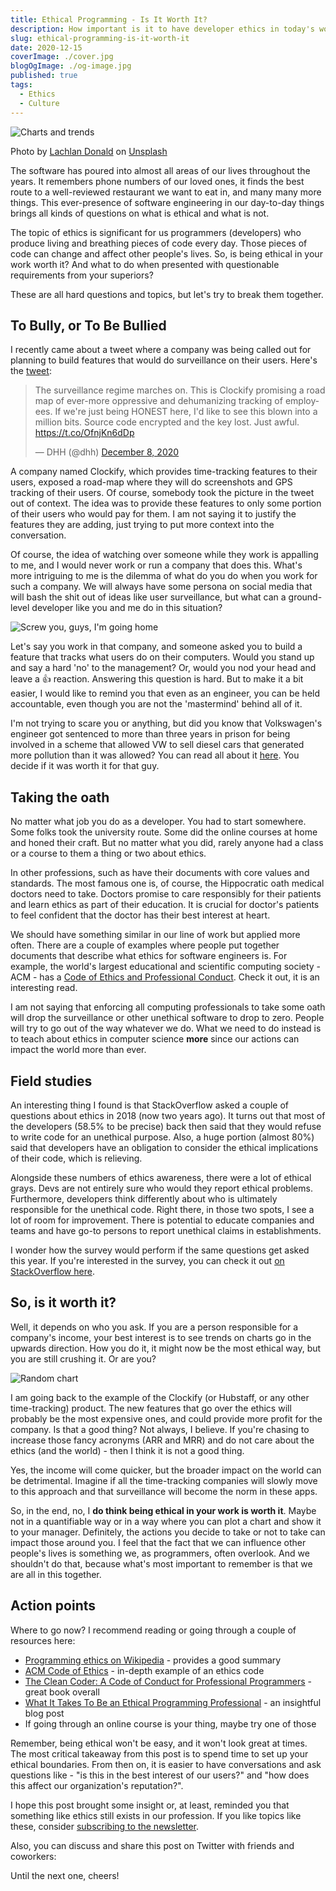 ```yaml
---
title: Ethical Programming - Is It Worth It?
description: How important is it to have developer ethics in today's world.
slug: ethical-programming-is-it-worth-it
date: 2020-12-15
coverImage: ./cover.jpg
blogOgImage: ./og-image.jpg
published: true
tags:
  - Ethics
  - Culture
---
```


![Charts and trends](./cover.jpg)

<div class="photo-caption">
<span>Photo by <a href="https://unsplash.com/@lox?utm_source=unsplash&amp;utm_medium=referral&amp;utm_content=creditCopyText">Lachlan Donald</a> on <a href="https://unsplash.com/s/photos/crossroads?utm_source=unsplash&amp;utm_medium=referral&amp;utm_content=creditCopyText">Unsplash</a></span>
</div>

The software has poured into almost all areas of our lives throughout the
years. It remembers phone numbers of our loved ones, it finds the best route to
a well-reviewed restaurant we want to eat in, and many many more things. This
ever-presence of software engineering in our day-to-day things brings all
kinds of questions on what is ethical and what is not.

The topic of ethics is significant for us programmers (developers) who
produce living and breathing pieces of code every day. Those pieces of code can
change and affect other people's lives. So, is being ethical in your work worth
it? And what to do when presented with questionable requirements from your
superiors?

These are all hard questions and topics, but let's try to break them together.

## To Bully, or To Be Bullied

I recently came about a tweet where a company was being called out for planning
to build features that would do surveillance on their users. Here's the [tweet](https://twitter.com/dhh/status/1336266946044686337):

<blockquote class="twitter-tweet tw-align-center"><p lang="en" dir="ltr">The surveillance regime marches on. This is Clockify promising a road map of ever-more oppressive and dehumanizing tracking of employees. If we&#39;re just being HONEST here, I&#39;d like to see this blown into a million bits. Source code encrypted and the key lost. Just awful. <a href="https://t.co/OfnjKn6dDp">https://t.co/OfnjKn6dDp</a></p>&mdash; DHH (@dhh) <a href="https://twitter.com/dhh/status/1336266946044686337?ref_src=twsrc%5Etfw">December 8, 2020</a></blockquote> <script async src="https://platform.twitter.com/widgets.js" charset="utf-8"></script>

A company named Clockify, which provides time-tracking features to their users,
exposed a road-map where they will do screenshots and GPS tracking of their
users. Of course, somebody took the picture in the tweet out of context. The
idea was to provide these features to only some portion of their users who
would pay for them. I am not saying it to justify the features they
are adding, just trying to put more context into the conversation.

Of course, the idea of watching over someone while they work is appalling to me,
and I would never work or run a company that does this. What's more
intriguing to me is the dilemma of what do you do when you work for such a company. We will
always have some persona on social media that will bash the shit out
of ideas like user surveillance, but what can a ground-level developer like
you and me do in this situation?

![Screw you, guys, I'm going home](./screw-you.jpg)

Let's say you work in that company, and someone asked you to build a feature that
tracks what users do on their computers. Would you stand up and say a hard 'no'
to the management? Or, would you nod your head and leave a 👍 reaction.
Answering this question is hard. But to make it a bit easier, I would like to
remind you that even as an engineer, you can be held accountable, even though
you are not the 'mastermind' behind all of it.

I'm not trying to scare you or anything, but did you know that Volkswagen's
engineer got sentenced to more than three years in prison for being involved in a
scheme that allowed VW to sell diesel cars that generated more pollution than
it was allowed? You can read all about it [here](https://www.reuters.com/article/us-volkswagen-emissions-sentencing/vw-engineer-sentenced-to-40-month-prison-term-in-diesel-case-idUSKCN1B51YP).
You decide if it was worth it for that guy.

## Taking the oath

No matter what job you do as a developer. You had to start somewhere. Some
folks took the university route. Some did the online courses at
home and honed their craft. But no matter what you did, rarely anyone had a
class or a course to them a thing or two about ethics.

In other professions, such as have their documents with core values and
standards. The most famous one is, of course, the Hippocratic oath medical
doctors need to take. Doctors promise to care responsibly for their patients
and learn ethics as part of their education. It is crucial for doctor's
patients to feel confident that the doctor has their best interest at heart.

We should have something similar in our line of work but applied
more often. There are a couple of examples where people put together documents
that describe what ethics for software engineers is. For example, the world's
largest educational and scientific computing society - ACM - has a
[Code of Ethics and Professional Conduct](https://www.acm.org/code-of-ethics).
Check it out, it is an interesting read.

I am not saying that enforcing all computing professionals to take some oath
will drop the surveillance or other unethical software to drop to
zero. People will try to go out of the way whatever we do. What we need to do
instead is to teach about ethics in computer science **more** since our actions
can impact the world more than ever.

## Field studies

An interesting thing I found is that StackOverflow asked a couple of questions
about ethics in 2018 (now two years ago). It turns out that most of the developers
(58.5% to be precise) back then said that they would refuse to write code for
an unethical purpose. Also, a huge portion (almost 80%) said that developers have an
obligation to consider the ethical implications of their code, which is relieving.

Alongside these numbers of ethics awareness, there were a lot of ethical grays.
Devs are not entirely sure who would they report ethical problems. Furthermore,
developers think differently about who is ultimately responsible
for the unethical code. Right there, in those two spots, I see a lot of room for
improvement. There is potential to educate companies and teams and have go-to
persons to report unethical claims in establishments.

I wonder how the survey would perform if the same questions get asked this year. If
you're interested in the survey, you can check it out
[on StackOverflow here](https://insights.stackoverflow.com/survey/2018/#ethics).

## So, is it worth it?

Well, it depends on who you ask. If you are a person responsible for a company's income,
your best interest is to see trends on charts go in the upwards
direction. How you do it, it might now be the most ethical way, but you are
still crushing it. Or are you?

![Random chart](./random-chart.png)

I am going back to the example of the Clockify (or Hubstaff, or any other time-tracking)
product. The new features that go over the ethics will probably be the most
expensive ones, and could provide more profit for the company. Is that a good
thing? Not always, I believe. If you're chasing to increase those fancy
acronyms (ARR and MRR) and do not care about the ethics (and the world) - then
I think it is not a good thing.

Yes, the income will come quicker, but the broader impact on the world can be
detrimental. Imagine if all the time-tracking companies will slowly move to
this approach and that surveillance will become the norm in these apps.

So, in the end, no, I **do think being ethical in your work is worth it**. Maybe
not in a quantifiable way or in a way where you can plot a chart and show it to
your manager. Definitely, the actions you decide to take or not to take can
impact those around you. I feel that the fact that we can influence other
people's lives is something we, as programmers, often overlook. And we shouldn't
do that, because what's most important to remember is that we are all in this
together.

## Action points

Where to go now? I recommend reading or going through a couple of resources here:

- [Programming ethics on Wikipedia](https://en.wikipedia.org/wiki/Programming_ethics) - provides a good summary
- [ACM Code of Ethics](https://www.acm.org/code-of-ethics) - in-depth example of an ethics code
- [The Clean Coder: A Code of Conduct for Professional Programmers](https://www.goodreads.com/book/show/10284614-the-clean-coder) - great book overall
- [What It Takes To Be an Ethical Programming Professional](https://simpleprogrammer.com/ethical-programming-professional/) - an insightful blog post
- If going through an online course is your thing, maybe try one of those

Remember, being ethical won't be easy, and it won't look great at times. The
most critical takeaway from this post is to spend time to set up your ethical
boundaries. From then on, it is easier to have conversations and ask questions
like - "is this in the best interest of our users?" and "how does this affect
our organization's reputation?".

I hope this post brought some insight or, at least, reminded you that something
like ethics still exists in our profession. If you like topics like these,
consider [subscribing to the newsletter](/newsletter).

Also, you can discuss and share this post on Twitter with friends and coworkers:

Until the next one, cheers!
